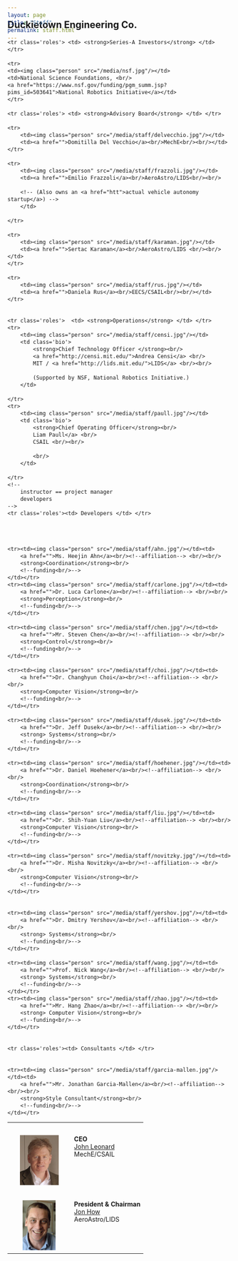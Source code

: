 ```yaml
---
layout: page
title: "Staff"
permalink: staff.html
---
```


<style type='text/css'>
img.person { height: 8em;}
img.robot { height: 8em;}
table#roster TD {  vertical-align: top;}
table#roster  tr td:first-child { text-align: center;}
table#roster  tr td { padding-left: 2em; }
tr.roles td {padding-top: 2em; margin-right: -4em; font-size: 150%;
color: #004; font-weight: bold; }

table#roster  tr td {padding-top: 2em;}
h1 {display: none;}
</style>

<h2 style='margin-top:-3em'> Duckietown Engineering Co. </h2>


<table id='roster'>
	<tr>
		<td><img class="person" src="/media/staff/leonard.jpg"/></td>
		<td>
			<strong>CEO</strong><br/>
			<a href="https://marinerobotics.mit.edu/">John Leonard</a><br/>
			MechE/CSAIL <br/><br/>
		</td>
	</tr>
	<tr>
		<td><img class="person" src="/media/staff/how.jpg"/></td>
		<td>
			<strong>President &amp; Chairman</strong><br/>
			<a href="http://www.mit.edu/~jhow/">Jon How</a><br/>
			AeroAstro/LIDS <br/><br/>
		</td>
	</tr>

	<tr class='roles'> <td> <strong>Series-A Investors</strong> </td> </tr>

	<tr>
	<td><img class="person" src="/media/nsf.jpg"/></td>
	<td>National Science Foundations, <br/> 
	<a href="https://www.nsf.gov/funding/pgm_summ.jsp?pims_id=503641">National Robotics Initiative</a></td>
	</tr>
	
	<tr class='roles'> <td> <strong>Advisory Board</strong> </td> </tr>

	<tr>
		<td><img class="person" src="/media/staff/delvecchio.jpg"/></td>
		<td><a href="">Domitilla Del Vecchio</a><br/>MechE<br/><br/></td>
	</tr>

	<tr>
		<td><img class="person" src="/media/staff/frazzoli.jpg"/></td>
		<td><a href="">Emilio Frazzoli</a><br/>AeroAstro/LIDS<br/><br/>

		<!-- (Also owns an <a href="htt">actual vehicle autonomy startup</a>) -->
		</td>
		
	</tr>

	<tr>
		<td><img class="person" src="/media/staff/karaman.jpg"/></td>
		<td><a href="">Sertac Karaman</a><br/>AeroAstro/LIDS <br/><br/></td>
	</tr>

	<tr>
		<td><img class="person" src="/media/staff/rus.jpg"/></td>
		<td><a href="">Daniela Rus</a><br/>EECS/CSAIL<br/><br/></td>
	</tr>

	
	<tr class='roles'>  <td> <strong>Operations</strong> </td> </tr>
	<tr>
		<td><img class="person" src="/media/staff/censi.jpg"/></td>
		<td class='bio'>
			<strong>Chief Technology Officer </strong><br/>
			<a href="http://censi.mit.edu/">Andrea Censi</a> <br/>
			MIT / <a href="http://lids.mit.edu/">LIDS</a> <br/><br/>

			(Supported by NSF, National Robotics Initiative.)
		</td>

	</tr>
 	<tr>
		<td><img class="person" src="/media/staff/paull.jpg"/></td> 
		<td class='bio'>
			<strong>Chief Operating Officer</strong><br/>
			Liam Paull</a> <br/>
			CSAIL <br/><br/>

			<br/>
		</td>

	</tr>
	<!-- 
		instructor == project manager
		developers
	-->
	<tr class='roles'><td> Developers </td> </tr>
 



	<tr><td><img class="person" src="/media/staff/ahn.jpg"/></td><td>
		<a href="">Ms. Heejin Ahn</a><br/><!--affiliation--> <br/><br/>
		<strong>Coordination</strong><br/>
		<!--funding<br/>-->
	</td></tr>
	<tr><td><img class="person" src="/media/staff/carlone.jpg"/></td><td>
		<a href="">Dr. Luca Carlone</a><br/><!--affiliation--> <br/><br/>
		<strong>Perception</strong><br/>
		<!--funding<br/>-->
	</td></tr>

	<tr><td><img class="person" src="/media/staff/chen.jpg"/></td><td>
		<a href="">Mr. Steven Chen</a><br/><!--affiliation--> <br/><br/>
		<strong>Control</strong><br/>
		<!--funding<br/>-->
	</td></tr>

	<tr><td><img class="person" src="/media/staff/choi.jpg"/></td><td>
		<a href="">Dr. Changhyun Choi</a><br/><!--affiliation--> <br/><br/>
		<strong>Computer Vision</strong><br/>
		<!--funding<br/>-->
	</td></tr>

	<tr><td><img class="person" src="/media/staff/dusek.jpg"/></td><td>
		<a href="">Dr. Jeff Dusek</a><br/><!--affiliation--> <br/><br/>
		<strong> Systems</strong><br/>
		<!--funding<br/>-->
	</td></tr>

	<tr><td><img class="person" src="/media/staff/hoehener.jpg"/></td><td>
		<a href="">Dr. Daniel Hoehener</a><br/><!--affiliation--> <br/><br/>
		<strong>Coordination</strong><br/>
		<!--funding<br/>-->
	</td></tr>

	<tr><td><img class="person" src="/media/staff/liu.jpg"/></td><td>
		<a href="">Dr. Shih-Yuan Liu</a><br/><!--affiliation--> <br/><br/>
		<strong>Computer Vision</strong><br/>
		<!--funding<br/>-->
	</td></tr>

	<tr><td><img class="person" src="/media/staff/novitzky.jpg"/></td><td>
		<a href="">Dr. Misha Novitzky</a><br/><!--affiliation--> <br/><br/>
		<strong>Computer Vision</strong><br/>
		<!--funding<br/>-->
	</td></tr>


	<tr><td><img class="person" src="/media/staff/yershov.jpg"/></td><td>
		<a href="">Dr. Dmitry Yershov</a><br/><!--affiliation--> <br/><br/>
		<strong> Systems</strong><br/>
		<!--funding<br/>-->
	</td></tr>

	<tr><td><img class="person" src="/media/staff/wang.jpg"/></td><td>
		<a href="">Prof. Nick Wang</a><br/><!--affiliation--> <br/><br/>
		<strong> Systems</strong><br/>
		<!--funding<br/>-->
	</td></tr>
	<tr><td><img class="person" src="/media/staff/zhao.jpg"/></td><td>
		<a href="">Mr. Hang Zhao</a><br/><!--affiliation--> <br/><br/>
		<strong> Computer Vision</strong><br/>
		<!--funding<br/>-->
	</td></tr>


	<tr class='roles'><td> Consultants </td> </tr>
 

	<tr><td><img class="person" src="/media/staff/garcia-mallen.jpg"/></td><td>
		<a href="">Mr. Jonathan Garcia-Mallen</a><br/><!--affiliation--> <br/><br/>
		<strong>Style Consultant</strong><br/>
		<!--funding<br/>-->
	</td></tr>





</table>

